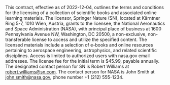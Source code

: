 This contract, effective as of 2022-12-04, outlines the terms and conditions for the licensing of a collection of scientific books and associated online learning materials. The licensor, Springer Nature (SN), located at Kärntner Ring 5-7, 1010 Wien, Austria, grants to the licensee, the National Aeronautics and Space Administration (NASA), with principal place of business at 1600 Pennsylvania Avenue NW, Washington, DC 20500, a non-exclusive, non-transferable license to access and utilize the specified content. The licensed materials include a selection of e-books and online resources pertaining to aerospace engineering, astrophysics, and related scientific disciplines. Access is limited to authorized users with nasa.gov email addresses. The license fee for the initial term is $45.99, payable annually. The designated contact person for SN is Robert Williams at robert.williams@sn.com. The contact person for NASA is John Smith at john.smith@nasa.gov, phone number +1 (212) 555-1234.
